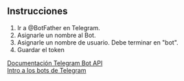<h2> Instrucciones </h2>
<ol>
    <li>Ir a @BotFather en Telegram.</li>
    <li>Asignarle un nombre al Bot.</li>
    <li>Asignarle un nombre de usuario. Debe terminar en "bot".</li>
    <li>Guardar el token</li>
</ol>

<a href="https://core.telegram.org/bots/api">
    Documentación Telegram Bot API
</a>
<br />
<a href="https://core.telegram.org/bots">
    Intro a los bots de Telegram
</a>